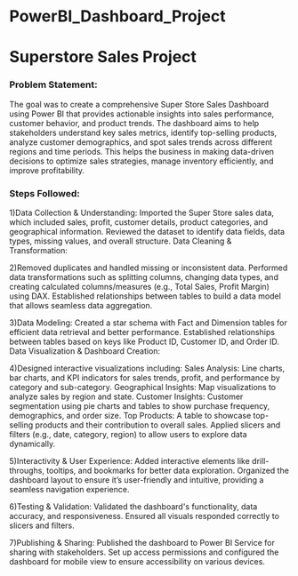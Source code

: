# PowerBI_Dashboard_Project
# Superstore Sales Project
### Problem Statement:
The goal was to create a comprehensive Super Store Sales Dashboard using Power BI that provides actionable insights into sales performance, customer behavior, and product trends. The dashboard aims to help stakeholders understand key sales metrics, identify top-selling products, analyze customer demographics, and spot sales trends across different regions and time periods. This helps the business in making data-driven decisions to optimize sales strategies, manage inventory efficiently, and improve profitability.

### Steps Followed:
1)Data Collection & Understanding:
Imported the Super Store sales data, which included sales, profit, customer details, product categories, and geographical information.
Reviewed the dataset to identify data fields, data types, missing values, and overall structure.
Data Cleaning & Transformation:

2)Removed duplicates and handled missing or inconsistent data.
Performed data transformations such as splitting columns, changing data types, and creating calculated columns/measures (e.g., Total Sales, Profit Margin) using DAX.
Established relationships between tables to build a data model that allows seamless data aggregation.

3)Data Modeling:
Created a star schema with Fact and Dimension tables for efficient data retrieval and better performance.
Established relationships between tables based on keys like Product ID, Customer ID, and Order ID.
Data Visualization & Dashboard Creation:

4)Designed interactive visualizations including:
Sales Analysis: Line charts, bar charts, and KPI indicators for sales trends, profit, and performance by category and sub-category.
Geographical Insights: Map visualizations to analyze sales by region and state.
Customer Insights: Customer segmentation using pie charts and tables to show purchase frequency, demographics, and order size.
Top Products: A table to showcase top-selling products and their contribution to overall sales.
Applied slicers and filters (e.g., date, category, region) to allow users to explore data dynamically.

5)Interactivity & User Experience:
Added interactive elements like drill-throughs, tooltips, and bookmarks for better data exploration.
Organized the dashboard layout to ensure it’s user-friendly and intuitive, providing a seamless navigation experience.

6)Testing & Validation:
Validated the dashboard's functionality, data accuracy, and responsiveness.
Ensured all visuals responded correctly to slicers and filters.

7)Publishing & Sharing:
Published the dashboard to Power BI Service for sharing with stakeholders.
Set up access permissions and configured the dashboard for mobile view to ensure accessibility on various devices.

